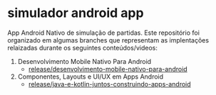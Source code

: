 # simulador android app
App Android Nativo de simulação de partidas. Este repositório foi organizado em algumas branches que representam as implentações relaizadas durante os seguintes conteúdos/videos:

1. Desenvolvimento Mobile Nativo Para Android
   - [release/desenvolvimento-mobile-nativo-para-android](https://github.com/LoriViana/simulador-android-app/tree/release/desenvolvimento-mobile-nativo-para-android)
2. Componentes, Layouts e UI/UX em Apps Android
   - [release/java-e-kotlin-juntos-construindo-apps-android](https://github.com/LoriViana/simulador-android-app/tree/release/desenvolvimento-mobile-nativo-para-android)
